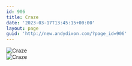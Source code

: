 ```yaml
---
id: 906
title: Craze
date: '2023-03-17T13:45:15+00:00'
layout: page
guid: 'http://new.andydixon.com/?page_id=906'
---
```


![Craze](https://i0.wp.com/assets.g8x2.ldn.idrivee2-23.com/posters/Craze%2001.jpg?w=1200&ssl=1 "Craze")  
![Craze](https://i0.wp.com/assets.g8x2.ldn.idrivee2-23.com/posters/Craze%2002.jpg?w=1200&ssl=1 "Craze")